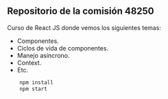## Repositorio de la comisión 48250

Curso de React JS donde vemos los siguientes temas:
* Componentes.
* Ciclos de vida de componentes.
* Manejo asíncrono.
* Context.
* Etc.

```javascript
    npm install
    npm start
```